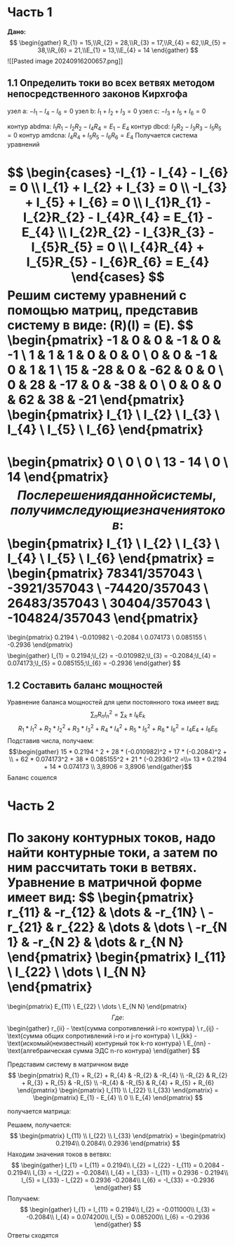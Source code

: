 # Часть 1
**Дано:**
$$
\begin{gather}
R_{1} = 15,\\R_{2} = 28,\\R_{3} = 17,\\R_{4} = 62,\\R_{5} = 38,\\R_{6} = 21,\\E_{1} = 13,\\E_{4} = 14
\end{gather}
$$
![[Pasted image 20240916200657.png]]
## 1.1 Определить токи во всех ветвях методом непосредственного законов Кирхгофа

узел a: $-I_{1} - I_{4} - I_{6} = 0$
узел b: $I_{1} + I_{2} + I_{3} = 0$
узел c: $-I_{3} + I_{5} + I_{6} = 0$

контур abdma: $I_{1}R_{1} - I_{2}R_{2} - I_{4}R_{4} = E_{1} - E_{4}$
контур dbcd: $I_{2}R_{2} - I_{3}R_{3} - I_{5}R_{5} = 0$
контур amdcna: $I_{4}R_{4} + I_{5}R_{5} - I_{6}R_{6} = E_{4}$
Получается система уравнений

$$
\begin{cases}
-I_{1} - I_{4} - I_{6} = 0 \\ I_{1} + I_{2} + I_{3} = 0 \\ -I_{3} + I_{5} + I_{6} = 0 \\ I_{1}R_{1} - I_{2}R_{2} - I_{4}R_{4} = E_{1} - E_{4} \\ I_{2}R_{2} - I_{3}R_{3} - I_{5}R_{5} = 0 \\ I_{4}R_{4} + I_{5}R_{5} - I_{6}R_{6} = E_{4}
\end{cases}
$$
Решим систему уравнений с помощью матриц, представив систему в виде: (R)(I) = (E).
$$
\begin{pmatrix}
-1 & 0 & 0 & -1 & 0 & -1 \\
1 & 1 & 1 & 0 & 0 & 0 \\
0 & 0 & -1 & 0 & 1 & 1 \\
15 & -28 & 0 & -62 & 0 & 0 \\
0 & 28 & -17 & 0 & -38 & 0 \\
0 & 0 & 0 & 62 & 38 & -21
\end{pmatrix}
\begin{pmatrix}
I_{1} \\
I_{2} \\
I_{3} \\
I_{4} \\
I_{5} \\
I_{6}
\end{pmatrix}
 = 
\begin{pmatrix}
0 \\
0 \\
0 \\
13 - 14 \\
0 \\
14
\end{pmatrix}
$$
После решения данной системы, получим следующие значения токов:
$$
\begin{pmatrix}
I_{1} \\
I_{2} \\
I_{3} \\
I_{4} \\
I_{5} \\
I_{6}
\end{pmatrix} = 
\begin{pmatrix}
  78341/357043 \\
  -3921/357043 \\
 -74420/357043 \\
  26483/357043 \\
  30404/357043 \\
-104824/357043
\end{pmatrix}
 = 
 \begin{pmatrix}
0.2194 \\
-0.010982 \\
-0.2084 \\
0.074173 \\
0.085155 \\
-0.2936
\end{pmatrix}
$$
$$
\begin{gather}
I_{1} = 0.2194;\\I_{2} = -0.010982;\\I_{3} = -0.2084;\\I_{4} = 0.074173;\\I_{5} = 0.085155;\\I_{6} = -0.2936
\end{gather}
$$
## 1.2 Составить баланс мощностей

Уравнение баланса мощностей для цепи постоянного тока имеет вид:
$$
\sum_{n}R_{n}I_{n}^2 = \sum_{k}\pm I_{k}E_{k}
$$
$$
R_{1}*I_{1}^2 + R_{2}*I_{2}^2 + R_{3}*I_{3}^2 + R_{4}*I_{4}^2 + R_{5}*I_{5}^2 + R_{6}*I_{6}^2 = I_{4}E_{4} + I_{6}E_{6}
$$
Подставив числа, получаем:
$$\begin{gather}
15 * 0.2194 ^ 2 + 28 * (-0.010982)^2 + 17 * (-0.2084)^2 + \\ + 62 * 0.074173^2 + 38 * 0.085155^2 + 21 * (-0.2936)^2 =\\= 13 * 0.2194 + 14 * 0.074173
\\
3,8906 = 3,8906
\end{gather}$$
Баланс сошелся

# Часть 2
По закону контурных токов, надо найти контурные токи, а затем по ним рассчитать токи в ветвях.
Уравнение в матричной форме имеет вид:
$$
\begin{pmatrix}
r_{11} & -r_{12} & \dots & -r_{1N} \\
-r_{21} & r_{22} & \dots & \dots \\
-r_{N 1} & -r_{N 2} & \dots & r_{N N}
\end{pmatrix}
\begin{pmatrix}
I_{11} \\
I_{22} \\
\dots \\
I_{N N}
\end{pmatrix}
 = 
\begin{pmatrix}
E_{11} \\
E_{22} \\
\dots \\
E_{N N}
\end{pmatrix}
$$
Где: $$
\begin{gather}
r_{ii} - \text{сумма сопротивлений i-го контура} \\
r_{ij} - \text{сумма общих сопротивлений i-го и j-го контура} \\
I_{kk} - \text{искомый(неизвестный) контурный ток k-го контура} \\
E_{nn} - \text{алгебраическая сумма ЭДС n-го контура}
\end{gather}
$$

Представим систему в матричном виде
$$
\begin{pmatrix}
R_{1} + R_{2} + R_{4} & -R_{2} & -R_{4} \\
-R_{2} & R_{2} + R_{3} + R_{5} & -R_{5} \\
-R_{4} & -R_{5} & R_{4} + R_{5} + R_{6}
\end{pmatrix}
\begin{pmatrix}
I_{11} \\
I_{22} \\
I_{33}
\end{pmatrix} = 
\begin{pmatrix}
E_{1} - E_{4} \\
0 \\
E_{4}
\end{pmatrix}
$$

получается матрица:


Решаем, получается:
$$
\begin{pmatrix}
I_{11} \\
I_{22} \\
I_{33}
\end{pmatrix} = 
\begin{pmatrix}
0.2194\\
0.2084\\
0.2936
\end{pmatrix}
$$
Находим значения токов в ветвях:
$$
\begin{gather}
I_{1} = I_{11} = 0.2194\\
I_{2} = I_{22} - I_{11} = 0.2084 - 0.2194\\
I_{3} = -I_{22} = -0.2084\\
I_{4} = I_{33} - I_{11} = 0.2936 - 0.2194\\
I_{5} = I_{33} - I_{22} = 0.2936 -0.2084\\
I_{6} = -I_{33} = -0.2936
\end{gather}
$$
Получаем:
$$
\begin{gather}
I_{1} = I_{11} = 0.2194\\
I_{2} = -0.011000\\
I_{3} = -0.2084\\
I_{4} = 0.074200\\
I_{5} = 0.085200\\
I_{6} = -0.2936
\end{gather}
$$
Ответы сходятся
